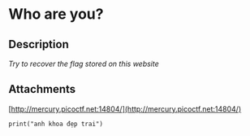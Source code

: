 # Who are you?
## Description
*Try to recover the flag stored on this website* 
## Attachments
[http://mercury.picoctf.net:14804/](http://mercury.picoctf.net:14804/)


``` 
print("anh khoa đẹp trai")
```
